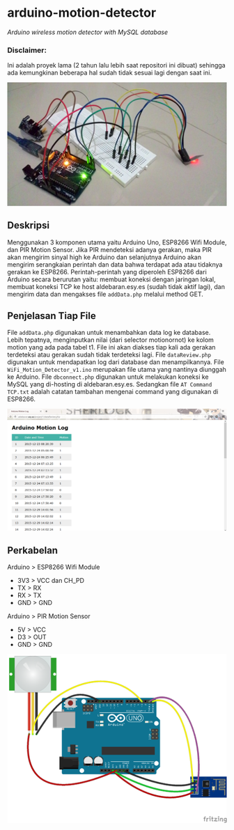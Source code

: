 # arduino-motion-detector
<i>Arduino wireless motion detector with MySQL database</i>

### Disclaimer:
Ini adalah proyek lama (2 tahun lalu lebih saat repositori ini dibuat) sehingga ada kemungkinan beberapa hal sudah tidak sesuai lagi dengan saat ini.

<p align="center"><img src="https://github.com/rifqitama16/arduino-motion-detector/blob/master/resource/P_20151230_005805.jpg"></p>

## Deskripsi
Menggunakan 3 komponen utama yaitu Arduino Uno, ESP8266 Wifi Module, dan PIR Motion Sensor. Jika PIR mendeteksi adanya gerakan, maka PIR akan mengirim sinyal high ke Arduino dan selanjutnya Arduino akan mengirim serangkaian perintah dan data bahwa terdapat ada atau tidaknya gerakan ke ESP8266. Perintah-perintah yang diperoleh ESP8266 dari Arduino secara berurutan yaitu: membuat koneksi dengan jaringan lokal, membuat koneksi TCP ke host aldebaran.esy.es (sudah tidak aktif lagi), dan mengirim data dan mengakses file `addData.php` melalui method GET.

## Penjelasan Tiap File
File `addData.php` digunakan untuk menambahkan data log ke database. Lebih tepatnya, menginputkan nilai (dari selector motionornot) ke kolom motion yang ada pada tabel t1. File ini akan diakses tiap kali ada gerakan terdeteksi atau gerakan sudah tidak terdeteksi lagi. File `dataReview.php` digunakan untuk mendapatkan log dari database dan menampilkannya. File `WiFi_Motion_Detector_v1.ino` merupakan file utama yang nantinya diunggah ke Arduino. File `dbconnect.php` digunakan untuk melakukan koneksi ke MySQL yang di-hosting di aldebaran.esy.es. Sedangkan file `AT Command TCP.txt` adalah catatan tambahan mengenai command yang digunakan di ESP8266.

<p align="center"><img src="https://github.com/rifqitama16/arduino-motion-detector/blob/master/resource/1-motionLog.png"></p>

## Perkabelan
Arduino > ESP8266 Wifi Module
* 3V3 > VCC dan CH_PD
* TX > RX
* RX > TX
* GND > GND

Arduino > PIR Motion Sensor
* 5V > VCC
* D3 > OUT
* GND > GND

<p align="center"><img src="https://github.com/rifqitama16/arduino-motion-detector/blob/master/resource/Motion-Sensor-With-ESP8266-Schematics.png"></p>
